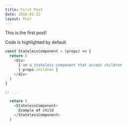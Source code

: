 ```yaml
---
title: First Post
date: 2016-01-22
layout: Post
---
```


This is the first post!

Code is highlighted by default.

```js
const StatelessComponent = (props) => {
  return (
    <div>
      I'am a stateless component that accept children
      { props.children }
    </div>
  )
}

// ...

  return (
    <StatelessComponent>
      Example of child
    </StatelessComponent>
  )
```
